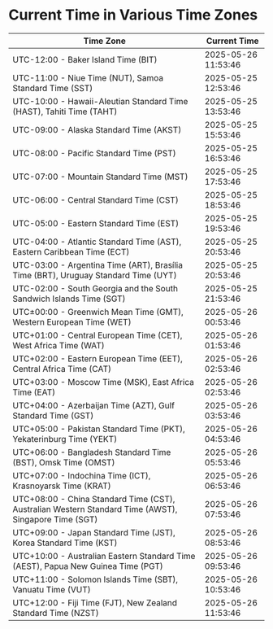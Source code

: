 # Current Time in Various Time Zones

| Time Zone | Current Time |
|-----------|--------------|
| UTC-12:00 - Baker Island Time (BIT) | 2025-05-26 11:53:46 |
| UTC-11:00 - Niue Time (NUT), Samoa Standard Time (SST) | 2025-05-25 12:53:46 |
| UTC-10:00 - Hawaii-Aleutian Standard Time (HAST), Tahiti Time (TAHT) | 2025-05-25 13:53:46 |
| UTC-09:00 - Alaska Standard Time (AKST) | 2025-05-25 15:53:46 |
| UTC-08:00 - Pacific Standard Time (PST) | 2025-05-25 16:53:46 |
| UTC-07:00 - Mountain Standard Time (MST) | 2025-05-25 17:53:46 |
| UTC-06:00 - Central Standard Time (CST) | 2025-05-25 18:53:46 |
| UTC-05:00 - Eastern Standard Time (EST) | 2025-05-25 19:53:46 |
| UTC-04:00 - Atlantic Standard Time (AST), Eastern Caribbean Time (ECT) | 2025-05-25 20:53:46 |
| UTC-03:00 - Argentina Time (ART), Brasília Time (BRT), Uruguay Standard Time (UYT) | 2025-05-25 20:53:46 |
| UTC-02:00 - South Georgia and the South Sandwich Islands Time (SGT) | 2025-05-25 21:53:46 |
| UTC±00:00 - Greenwich Mean Time (GMT), Western European Time (WET) | 2025-05-26 00:53:46 |
| UTC+01:00 - Central European Time (CET), West Africa Time (WAT) | 2025-05-26 01:53:46 |
| UTC+02:00 - Eastern European Time (EET), Central Africa Time (CAT) | 2025-05-26 02:53:46 |
| UTC+03:00 - Moscow Time (MSK), East Africa Time (EAT) | 2025-05-26 02:53:46 |
| UTC+04:00 - Azerbaijan Time (AZT), Gulf Standard Time (GST) | 2025-05-26 03:53:46 |
| UTC+05:00 - Pakistan Standard Time (PKT), Yekaterinburg Time (YEKT) | 2025-05-26 04:53:46 |
| UTC+06:00 - Bangladesh Standard Time (BST), Omsk Time (OMST) | 2025-05-26 05:53:46 |
| UTC+07:00 - Indochina Time (ICT), Krasnoyarsk Time (KRAT) | 2025-05-26 06:53:46 |
| UTC+08:00 - China Standard Time (CST), Australian Western Standard Time (AWST), Singapore Time (SGT) | 2025-05-26 07:53:46 |
| UTC+09:00 - Japan Standard Time (JST), Korea Standard Time (KST) | 2025-05-26 08:53:46 |
| UTC+10:00 - Australian Eastern Standard Time (AEST), Papua New Guinea Time (PGT) | 2025-05-26 09:53:46 |
| UTC+11:00 - Solomon Islands Time (SBT), Vanuatu Time (VUT) | 2025-05-26 10:53:46 |
| UTC+12:00 - Fiji Time (FJT), New Zealand Standard Time (NZST) | 2025-05-26 11:53:46 |
